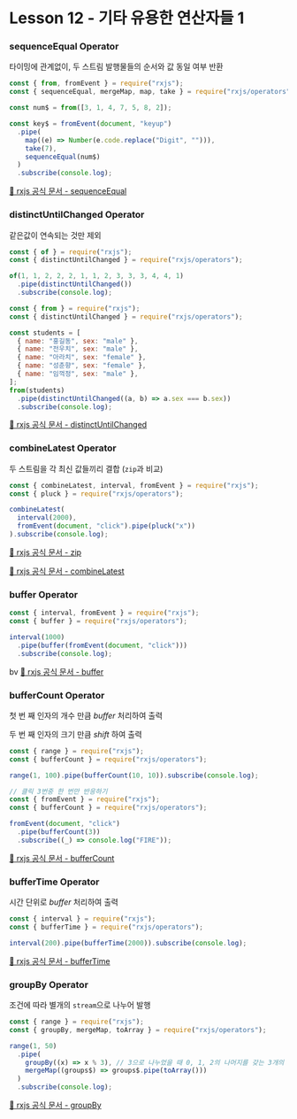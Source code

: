 # Lesson 12 - 기타 유용한 연산자들 1

### sequenceEqual Operator

타이밍에 관계없이, 두 스트림 발행물들의 순서와 값 동일 여부 반환

```javascript
const { from, fromEvent } = require("rxjs");
const { sequenceEqual, mergeMap, map, take } = require("rxjs/operators");

const num$ = from([3, 1, 4, 7, 5, 8, 2]);

const key$ = fromEvent(document, "keyup")
  .pipe(
    map((e) => Number(e.code.replace("Digit", ""))),
    take(7),
    sequenceEqual(num$)
  )
  .subscribe(console.log);
```

[🔗 rxjs 공식 문서 - sequenceEqual](https://rxjs.dev/api/operators/sequenceEqual)

### distinctUntilChanged Operator

같은값이 연속되는 것만 제외

```javascript
const { of } = require("rxjs");
const { distinctUntilChanged } = require("rxjs/operators");

of(1, 1, 2, 2, 2, 1, 1, 2, 3, 3, 3, 4, 4, 1)
  .pipe(distinctUntilChanged())
  .subscribe(console.log);
```

```javascript
const { from } = require("rxjs");
const { distinctUntilChanged } = require("rxjs/operators");

const students = [
  { name: "홍길동", sex: "male" },
  { name: "전우치", sex: "male" },
  { name: "아라치", sex: "female" },
  { name: "성춘향", sex: "female" },
  { name: "임꺽정", sex: "male" },
];
from(students)
  .pipe(distinctUntilChanged((a, b) => a.sex === b.sex))
  .subscribe(console.log);
```

[🔗 rxjs 공식 문서 - distinctUntilChanged](https://rxjs.dev/api/operators/distinctUntilChanged)

### combineLatest Operator

두 스트림을 각 최신 값들끼리 결합 (`zip`과 비교)

```javascript
const { combineLatest, interval, fromEvent } = require("rxjs");
const { pluck } = require("rxjs/operators");

combineLatest(
  interval(2000),
  fromEvent(document, "click").pipe(pluck("x"))
).subscribe(console.log);
```

[🔗 rxjs 공식 문서 - zip](https://rxjs.dev/api/operators/zip)

[🔗 rxjs 공식 문서 - combineLatest](https://rxjs.dev/api/operators/combineLatest)

### buffer Operator

```javascript
const { interval, fromEvent } = require("rxjs");
const { buffer } = require("rxjs/operators");

interval(1000)
  .pipe(buffer(fromEvent(document, "click")))
  .subscribe(console.log);
```

bv
[🔗 rxjs 공식 문서 - buffer](https://rxjs.dev/api/operators/buffer)

### bufferCount Operator

첫 번 째 인자의 개수 만큼 _buffer_ 처리하여 출력

두 번 째 인자의 크기 만큼 _shift_ 하여 출력

```javascript
const { range } = require("rxjs");
const { bufferCount } = require("rxjs/operators");

range(1, 100).pipe(bufferCount(10, 10)).subscribe(console.log);
```

```javascript
// 클릭 3번중 한 번만 반응하기
const { fromEvent } = require("rxjs");
const { bufferCount } = require("rxjs/operators");

fromEvent(document, "click")
  .pipe(bufferCount(3))
  .subscribe((_) => console.log("FIRE"));
```

[🔗 rxjs 공식 문서 - bufferCount](https://rxjs.dev/api/operators/bufferCount)

### bufferTime Operator

시간 단위로 _buffer_ 처리하여 출력

```javascript
const { interval } = require("rxjs");
const { bufferTime } = require("rxjs/operators");

interval(200).pipe(bufferTime(2000)).subscribe(console.log);
```

[🔗 rxjs 공식 문서 - bufferTime](https://rxjs.dev/api/operators/bufferTime)

### groupBy Operator

조건에 따라 별개의 `stream`으로 나누어 발행

```javascript
const { range } = require("rxjs");
const { groupBy, mergeMap, toArray } = require("rxjs/operators");

range(1, 50)
  .pipe(
    groupBy((x) => x % 3), // 3으로 나누었을 때 0, 1, 2의 나머지를 갖는 3개의 케이스로 스트림 분류
    mergeMap((groups$) => groups$.pipe(toArray()))
  )
  .subscribe(console.log);
```

[🔗 rxjs 공식 문서 - groupBy](https://rxjs.dev/api/operators/groupBy)
